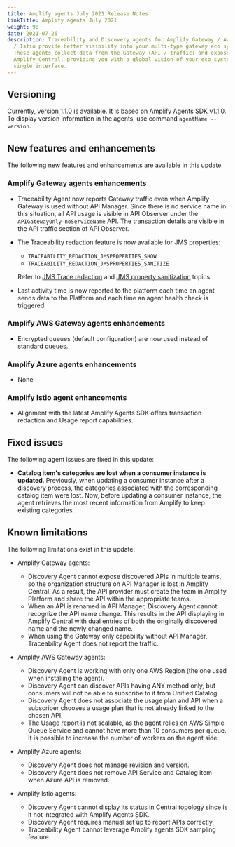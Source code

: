 ```yaml
---
title: Amplify agents July 2021 Release Notes
linkTitle: Amplify agents July 2021
weight: 90
date: 2021-07-26
description: Traceability and Discovery agents for Amplify Gateway / AWS / Azure
  / Istio provide better visibility into your multi-type gateway eco system.
  These agents collect data from the Gateway (API / traffic) and expose it in
  Amplify Central, providing you with a global vision of your eco system from a
  single interface.
---
```


## Versioning

Currently, version 1.1.0 is available. It is based on Amplify Agents SDK v1.1.0.
To display version information in the agents, use command `agentName --version`.

## New features and enhancements

The following new features and enhancements are available in this update.

### Amplify Gateway agents enhancements

* Traceability Agent now reports Gateway traffic even when Amplify Gateway is used without API Manager. Since there is no service name in this situation, all API usage is visible in API Observer under the `APIGatewayOnly-noServiceName` API. The transaction details are visible in the API traffic section of API Observer.
* The Traceability redaction feature is now available for JMS properties:
    * `TRACEABILITY_REDACTION_JMSPROPERTIES_SHOW`
    * `TRACEABILITY_REDACTION_JMSPROPERTIES_SANITIZE`

    Refer to [JMS Trace redaction](/docs/connected-agent-common-reference/trace_redaction/#jms-properties-show-rules) and [JMS property sanitization](/docs/connected-agent-common-reference/trace_redaction/#jms-properties-value-sanitization-rules) topics.
* Last activity time is now reported to the platform each time an agent sends data to the Platform and each time an agent health check is triggered.

### Amplify AWS Gateway agents enhancements

* Encrypted queues (default configuration) are now used instead of standard queues.

### Amplify Azure agents enhancements

* None

### Amplify Istio agent enhancements

* Alignment with the latest Amplify Agents SDK offers transaction redaction and Usage report capabilities.

## Fixed issues

The following agent issues are fixed in this update:

* **Catalog item's categories are lost when a consumer instance is updated**. Previously, when updating a consumer instance after a discovery process, the categories associated with the corresponding catalog item were lost. Now, before updating a consumer instance, the agent retrieves the most recent information from Amplify to keep existing categories.

## Known limitations

The following limitations exist in this update:

* Amplify Gateway agents:

    * Discovery Agent cannot expose discovered APIs in multiple teams, so the organization structure on API Manager is lost in Amplify Central. As a result, the API provider must create the team in Amplify Platform and share the API within the appropriate teams.
    * When an API is renamed in API Manager, Discovery Agent cannot recognize the API name change. This results in the API displaying in Amplify Central with dual entries of both the originally discovered name and the newly changed name.
    * When using the Gateway only capability without API Manager, Traceability Agent does not report the traffic.

* Amplify AWS Gateway agents:

    * Discovery Agent is working with only one AWS Region (the one used when installing the agent).
    * Discovery Agent can discover APIs having ANY method only, but consumers will not be able to subscribe to it from Unified Catalog.
    * Discovery Agent does not associate the usage plan and API when a subscriber chooses a usage plan that is not already linked to the chosen API.
    * The Usage report is not scalable, as the agent relies on AWS Simple Queue Service and cannot have more than 10 consumers per queue. It is possible to increase the number of workers on the agent side.

* Amplify Azure agents:

    * Discovery Agent does not manage revision and version.
    * Discovery Agent does not remove API Service and Catalog item when Azure API is removed.

* Amplify Istio agents:

    * Discovery Agent cannot display its status in Central topology since is it not integrated with Amplify Agents SDK.
    * Discovery Agent requires manual set up to report APIs correctly.
    * Traceability Agent cannot leverage Amplify agents SDK sampling feature.
